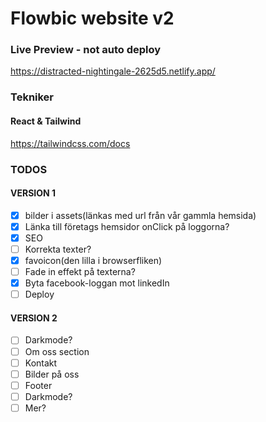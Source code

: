 # Flowbic website v2


### Live Preview - not auto deploy
https://distracted-nightingale-2625d5.netlify.app/


### Tekniker
#### React & Tailwind
https://tailwindcss.com/docs



### TODOS
#### VERSION 1
- [x] bilder i assets(länkas med url från vår gammla hemsida)
- [x] Länka till företags hemsidor onClick på loggorna?
- [x] SEO
- [ ] Korrekta texter?
- [x] favoicon(den lilla i browserfliken)
- [ ] Fade in effekt på texterna?
- [x] Byta facebook-loggan mot linkedIn
- [ ] Deploy

#### VERSION 2
- [ ] Darkmode?
- [ ] Om oss section
- [ ] Kontakt
- [ ] Bilder på oss
- [ ] Footer
- [ ] Darkmode?
- [ ] Mer?
